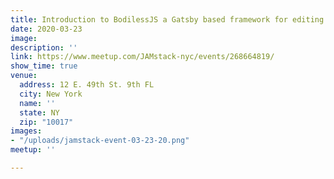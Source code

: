```yaml
---
title: Introduction to BodilessJS a Gatsby based framework for editing websites
date: 2020-03-23
image: 
description: ''
link: https://www.meetup.com/JAMstack-nyc/events/268664819/
show_time: true
venue:
  address: 12 E. 49th St. 9th FL
  city: New York
  name: ''
  state: NY
  zip: "10017"
images:
- "/uploads/jamstack-event-03-23-20.png"
meetup: ''

---
```

